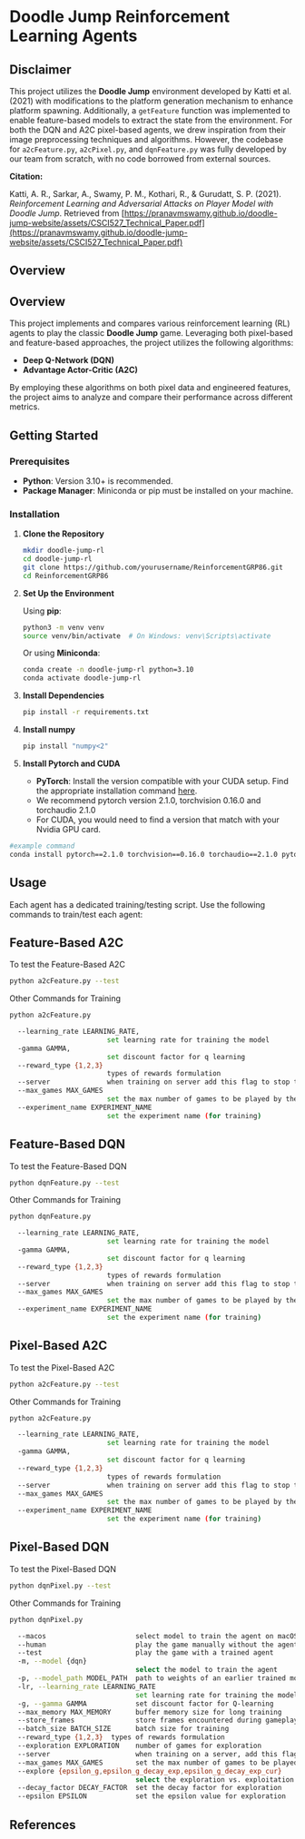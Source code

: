 # Doodle Jump Reinforcement Learning Agents
## Disclaimer

This project utilizes the **Doodle Jump** environment developed by Katti et al. (2021) with modifications to the platform generation mechanism to enhance platform spawning. Additionally, a `getFeature` function was implemented to enable feature-based models to extract the state from the environment. For both the DQN and A2C pixel-based agents, we drew inspiration from their image preprocessing techniques and algorithms. However, the codebase for `a2cFeature.py`, `a2cPixel.py`, and `dqnFeature.py` was fully developed by our team from scratch, with no code borrowed from external sources.

**Citation:**

Katti, A. R., Sarkar, A., Swamy, P. M., Kothari, R., & Gurudatt, S. P. (2021). *Reinforcement Learning and Adversarial Attacks on Player Model with Doodle Jump*. Retrieved from [https://pranavmswamy.github.io/doodle-jump-website/assets/CSCI527_Technical_Paper.pdf](https://pranavmswamy.github.io/doodle-jump-website/assets/CSCI527_Technical_Paper.pdf)

## Overview
## Overview

This project implements and compares various reinforcement learning (RL) agents to play the classic **Doodle Jump** game. Leveraging both pixel-based and feature-based approaches, the project utilizes the following algorithms:

- **Deep Q-Network (DQN)**
- **Advantage Actor-Critic (A2C)**

By employing these algorithms on both pixel data and engineered features, the project aims to analyze and compare their performance across different metrics.

## Getting Started

### Prerequisites

- **Python**: Version 3.10+ is recommended.
- **Package Manager**: Miniconda or pip must be installed on your machine.

### Installation

1. **Clone the Repository**

   ```bash
   mkdir doodle-jump-rl
   cd doodle-jump-rl
   git clone https://github.com/yourusername/ReinforcementGRP86.git
   cd ReinforcementGRP86
   ```

2. **Set Up the Environment**

   Using **pip**:

   ```bash
   python3 -m venv venv
   source venv/bin/activate  # On Windows: venv\Scripts\activate
   ```

   Or using **Miniconda**:

   ```bash
   conda create -n doodle-jump-rl python=3.10
   conda activate doodle-jump-rl
   ```

3. **Install Dependencies**

   ```bash
   pip install -r requirements.txt
   ```
4. **Install numpy**

   ```bash
   pip install "numpy<2"
   ```

5. **Install Pytorch and CUDA**

   - **PyTorch**: Install the version compatible with your CUDA setup. Find the appropriate installation command [here](https://pytorch.org/get-started/previous-versions/).
   - We recommend pytorch version 2.1.0, torchvision 0.16.0 and torchaudio 2.1.0
   - For CUDA, you would need to find a version that match with your Nvidia GPU card.

```bash
#example command
conda install pytorch==2.1.0 torchvision==0.16.0 torchaudio==2.1.0 pytorch-cuda=12.1 -c pytorch -c nvidia
```
## Usage

Each agent has a dedicated training/testing script. Use the following commands to train/test each agent:

## Feature-Based A2C

To test the Feature-Based A2C

```bash
python a2cFeature.py --test
```

Other Commands for Training

```bash
python a2cFeature.py

  --learning_rate LEARNING_RATE,
                        set learning rate for training the model
  -gamma GAMMA,
                        set discount factor for q learning
  --reward_type {1,2,3}
                        types of rewards formulation
  --server              when training on server add this flag to stop the game from rendering
  --max_games MAX_GAMES
                        set the max number of games to be played by the agent
  --experiment_name EXPERIMENT_NAME
                        set the experiment name (for training)
```

## Feature-Based DQN

To test the Feature-Based DQN

```bash
python dqnFeature.py --test
```

Other Commands for Training

```bash
python dqnFeature.py

  --learning_rate LEARNING_RATE,
                        set learning rate for training the model
  -gamma GAMMA,
                        set discount factor for q learning
  --reward_type {1,2,3}
                        types of rewards formulation
  --server              when training on server add this flag to stop the game from rendering
  --max_games MAX_GAMES
                        set the max number of games to be played by the agent
  --experiment_name EXPERIMENT_NAME
                        set the experiment name (for training)
```

## Pixel-Based A2C

To test the Pixel-Based A2C

```bash
python a2cFeature.py --test
```

Other Commands for Training

```bash
python a2cFeature.py

  --learning_rate LEARNING_RATE,
                        set learning rate for training the model
  -gamma GAMMA,
                        set discount factor for q learning
  --reward_type {1,2,3}
                        types of rewards formulation
  --server              when training on server add this flag to stop the game from rendering
  --max_games MAX_GAMES
                        set the max number of games to be played by the agent
  --experiment_name EXPERIMENT_NAME
                        set the experiment name (for training)
```

## Pixel-Based DQN

To test the Pixel-Based DQN

```bash
python dqnPixel.py --test
```

Other Commands for Training

```bash
python dqnPixel.py

  --macos                      select model to train the agent on macOS
  --human                      play the game manually without the agent
  --test                       play the game with a trained agent
  -m, --model {dqn}
                               select the model to train the agent
  -p, --model_path MODEL_PATH  path to weights of an earlier trained model
  -lr, --learning_rate LEARNING_RATE
                               set learning rate for training the model
  -g, --gamma GAMMA            set discount factor for Q-learning
  --max_memory MAX_MEMORY      buffer memory size for long training
  --store_frames               store frames encountered during gameplay
  --batch_size BATCH_SIZE      batch size for training
  --reward_type {1,2,3}  types of rewards formulation
  --exploration EXPLORATION    number of games for exploration
  --server                     when training on a server, add this flag to stop the game from rendering
  --max_games MAX_GAMES        set the max number of games to be played by the agent
  --explore {epsilon_g,epsilon_g_decay_exp,epsilon_g_decay_exp_cur}
                               select the exploration vs. exploitation tradeoff
  --decay_factor DECAY_FACTOR  set the decay factor for exploration
  --epsilon EPSILON            set the epsilon value for exploration

```

## References


